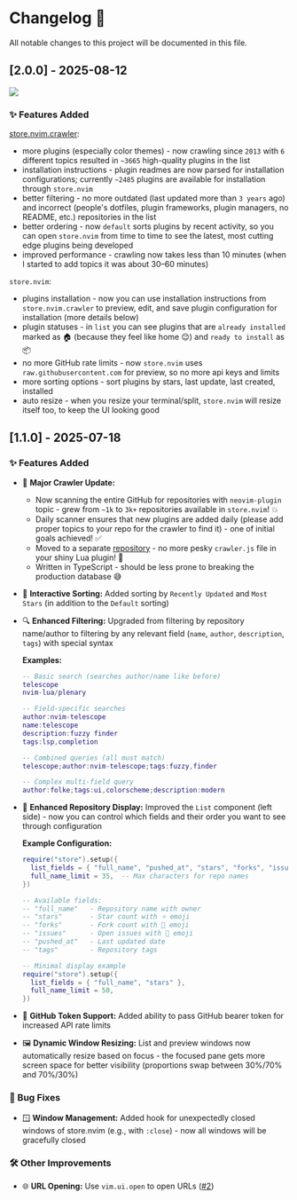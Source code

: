 # Changelog 📝

All notable changes to this project will be documented in this file.

## [2.0.0] - 2025-08-12

<img src="https://github.com/user-attachments/assets/07c8b311-3948-4f6c-8364-fa9e6c50440c" />

### ✨ Features Added

[store.nvim.crawler](https://github.com/alex-popov-tech/store.nvim.crawler):
- more plugins (especially color themes) - now crawling since `2013` with `6` different topics resulted in `~3665` high-quality plugins in the list
- installation instructions - plugin readmes are now parsed for installation configurations; currently `~2485` plugins are available for installation through `store.nvim`
- better filtering - no more outdated (last updated more than `3 years` ago) and incorrect (people's dotfiles, plugin frameworks, plugin managers, no README, etc.) repositories in the list
- better ordering - now `default` sorts plugins by recent activity, so you can open `store.nvim` from time to time to see the latest, most cutting edge plugins being developed
- improved performance - crawling now takes less than 10 minutes (when I started to add topics it was about 30–60 minutes)

`store.nvim`:
- plugins installation - now you can use installation instructions from `store.nvim.crawler` to preview, edit, and save plugin configuration for installation (more details below)
- plugin statuses - in `list` you can see plugins that are `already installed` marked as 🏠 (because they feel like home 😌) and `ready to install` as 📦
- no more GitHub rate limits - now `store.nvim` uses `raw.githubusercontent.com` for preview, so no more api keys and limits
- more sorting options - sort plugins by stars, last update, last created, installed
- auto resize - when you resize your terminal/split, `store.nvim` will resize itself too, to keep the UI looking good

## [1.1.0] - 2025-07-18

### ✨ Features Added

- 🚀 **Major Crawler Update:**
  - Now scanning the entire GitHub for repositories with `neovim-plugin` topic - grew from `~1k` to `3k+` repositories available in `store.nvim`! 💥
  - Daily scanner ensures that new plugins are added daily (please add proper topics to your repo for the crawler to find it) - one of initial goals achieved! ✅
  - Moved to a separate [repository](https://github.com/alex-popov-tech/store.nvim.crawler) - no more pesky `crawler.js` file in your shiny Lua plugin! 🎉
  - Written in TypeScript - should be less prone to breaking the production database 😅

- 🔄 **Interactive Sorting:** Added sorting by `Recently Updated` and `Most Stars` (in addition to the `Default` sorting)

- 🔍 **Enhanced Filtering:** Upgraded from filtering by repository name/author to filtering by any relevant field (`name`, `author`, `description`, `tags`) with special syntax

  **Examples:**
  ```lua
  -- Basic search (searches author/name like before)
  telescope
  nvim-lua/plenary

  -- Field-specific searches
  author:nvim-telescope
  name:telescope
  description:fuzzy finder
  tags:lsp,completion

  -- Combined queries (all must match)
  telescope;author:nvim-telescope;tags:fuzzy,finder

  -- Complex multi-field query
  author:folke;tags:ui,colorscheme;description:modern
  ```

- 🎨 **Enhanced Repository Display:** Improved the `List` component (left side) - now you can control which fields and their order you want to see through configuration

  **Example Configuration:**
  ```lua
  require("store").setup({
    list_fields = { "full_name", "pushed_at", "stars", "forks", "issues", "tags" },
    full_name_limit = 35,  -- Max characters for repo names
  })

  -- Available fields:
  -- "full_name"   - Repository name with owner
  -- "stars"       - Star count with ⭐ emoji
  -- "forks"       - Fork count with 🍴 emoji
  -- "issues"      - Open issues with 🐛 emoji
  -- "pushed_at"   - Last updated date
  -- "tags"        - Repository tags

  -- Minimal display example
  require("store").setup({
    list_fields = { "full_name", "stars" },
    full_name_limit = 50,
  })
  ```

- 🔑 **GitHub Token Support:** Added ability to pass GitHub bearer token for increased API rate limits

- 🖼️ **Dynamic Window Resizing:** List and preview windows now automatically resize based on focus - the focused pane gets more screen space for better visibility (proportions swap between 30%/70% and 70%/30%)

### 🐞 Bug Fixes

- 🪟 **Window Management:** Added hook for unexpectedly closed windows of store.nvim (e.g., with `:close`) - now all windows will be gracefully closed

### 🛠️ Other Improvements

- 🌐 **URL Opening:** Use `vim.ui.open` to open URLs ([#2](https://github.com/alex-popov-tech/store.nvim/issues/2))
